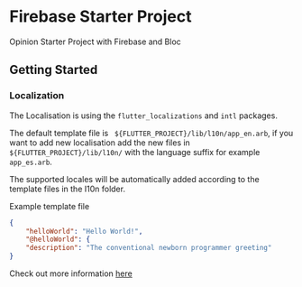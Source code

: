 # Firebase Starter Project

Opinion Starter Project with Firebase and Bloc

## Getting Started
### Localization
The Localisation is using the ``flutter_localizations`` and ``intl`` packages.

The default template file is `` ${FLUTTER_PROJECT}/lib/l10n/app_en.arb``, if you want to add new localisation add the new files in `` ${FLUTTER_PROJECT}/lib/l10n/ `` with the language suffix for example `` app_es.arb ``.

The supported locales will be automatically added according to the template files in the I10n folder.

Example template file

``` json
{
    "helloWorld": "Hello World!",
    "@helloWorld": {
    "description": "The conventional newborn programmer greeting"
}
```

Check out more information <a href="https://flutter.dev/docs/development/accessibility-and-localization/internationalization#specifying-supportedlocales">here</a>